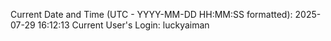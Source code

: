 Current Date and Time (UTC - YYYY-MM-DD HH:MM:SS formatted): 2025-07-29 16:12:13
Current User's Login: luckyaiman
